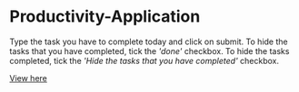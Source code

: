 # Productivity-Application

Type the task you have to complete today and click on submit. To hide the tasks that you have completed, tick the <i>'done'</i> checkbox. To hide the tasks completed, tick the <i> 'Hide the tasks that you have completed' </i> checkbox. 

<a href="https://htmlpreview.github.io/?https://github.com/etiennefdayer/Productivity-Application/blob/master/index.html">View here</a>


